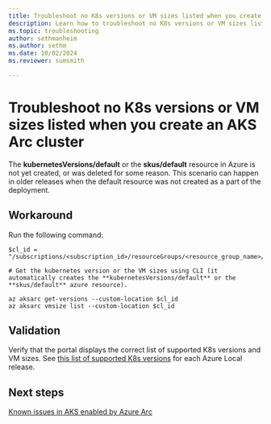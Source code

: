 ```yaml
---
title: Troubleshoot no K8s versions or VM sizes listed when you create an AKS Arc cluster
description: Learn how to troubleshoot no K8s versions or VM sizes listed when you create an AKS Arc cluster.
ms.topic: troubleshooting
author: sethmanheim
ms.author: sethm
ms.date: 10/02/2024
ms.reviewer: sumsmith

---
```


# Troubleshoot no K8s versions or VM sizes listed when you create an AKS Arc cluster

The **kubernetesVersions/default** or the **skus/default** resource in Azure is not yet created, or was deleted for some reason. This scenario can happen in older releases when the default resource was not created as a part of the deployment.

## Workaround

Run the following command:

```azurecli
$cl_id = "/subscriptions/<subscription_id>/resourceGroups/<resource_group_name>/providers/Microsoft.ExtendedLocation/customLocations/<custom_location_name>"
          
# Get the kubernetes version or the VM sizes using CLI (it automatically creates the **kubernetesVersions/default** or the **skus/default** azure resource).

az aksarc get-versions --custom-location $cl_id
az aksarc vmsize list --custom-location $cl_id
```

## Validation

Verify that the portal displays the correct list of supported K8s versions and VM sizes. See [this list of supported K8s versions](aks-whats-new-23h2.md#release-2408) for each Azure Local release.

## Next steps

[Known issues in AKS enabled by Azure Arc](aks-known-issues.md)
